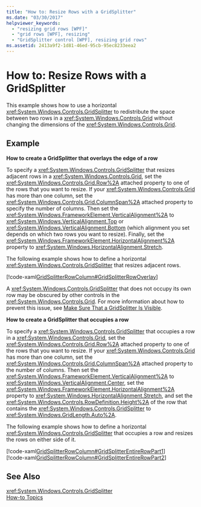 ```yaml
---
title: "How to: Resize Rows with a GridSplitter"
ms.date: "03/30/2017"
helpviewer_keywords: 
  - "resizing grid rows [WPF]"
  - "grid rows [WPF], resizing"
  - "GridSplitter control [WPF], resizing grid rows"
ms.assetid: 2413a9f2-1d81-46ed-95cb-95ec8233eea2
---
```

# How to: Resize Rows with a GridSplitter
This example shows how to use a horizontal <xref:System.Windows.Controls.GridSplitter> to redistribute the space between two rows in a <xref:System.Windows.Controls.Grid> without changing the dimensions of the <xref:System.Windows.Controls.Grid>.  
  
## Example  
 **How to create a GridSplitter that overlays the edge of a row**  
  
 To specify a <xref:System.Windows.Controls.GridSplitter> that resizes adjacent rows in a <xref:System.Windows.Controls.Grid>, set the <xref:System.Windows.Controls.Grid.Row%2A> attached property to one of the rows that you want to resize. If your <xref:System.Windows.Controls.Grid> has more than one column, set the <xref:System.Windows.Controls.Grid.ColumnSpan%2A> attached property to specify the number of columns. Then set the <xref:System.Windows.FrameworkElement.VerticalAlignment%2A> to <xref:System.Windows.VerticalAlignment.Top> or <xref:System.Windows.VerticalAlignment.Bottom> (which alignment you set depends on which two rows you want to resize). Finally, set the <xref:System.Windows.FrameworkElement.HorizontalAlignment%2A> property to <xref:System.Windows.HorizontalAlignment.Stretch>.  
  
 The following example shows how to define a horizontal <xref:System.Windows.Controls.GridSplitter> that resizes adjacent rows.  
  
 [!code-xaml[GridSplitterRowColumn#GridSplitterRowOverlay](../../../../samples/snippets/csharp/VS_Snippets_Wpf/GridSplitterRowColumn/CS/Window1.xaml#gridsplitterrowoverlay)]  
  
 A <xref:System.Windows.Controls.GridSplitter> that does not occupy its own row may be obscured by other controls in the <xref:System.Windows.Controls.Grid>. For more information about how to prevent this issue, see [Make Sure That a GridSplitter Is Visible](../../../../docs/framework/wpf/controls/how-to-make-sure-that-a-gridsplitter-is-visible.md).  
  
 **How to create a GridSplitter that occupies a row**  
  
 To specify a <xref:System.Windows.Controls.GridSplitter> that occupies a row in a <xref:System.Windows.Controls.Grid>, set the <xref:System.Windows.Controls.Grid.Row%2A> attached property to one of the rows that you want to resize. If your <xref:System.Windows.Controls.Grid> has more than one column, set the <xref:System.Windows.Controls.Grid.ColumnSpan%2A> attached property to the number of columns. Then set the <xref:System.Windows.FrameworkElement.VerticalAlignment%2A> to <xref:System.Windows.VerticalAlignment.Center>, set the <xref:System.Windows.FrameworkElement.HorizontalAlignment%2A> property to <xref:System.Windows.HorizontalAlignment.Stretch>, and set the <xref:System.Windows.Controls.RowDefinition.Height%2A> of the row that contains the <xref:System.Windows.Controls.GridSplitter> to <xref:System.Windows.GridLength.Auto%2A>.  
  
 The following example shows how to define a horizontal <xref:System.Windows.Controls.GridSplitter> that occupies a row and resizes the rows on either side of it.  
  
 [!code-xaml[GridSplitterRowColumn#GridSplitterEntireRowPart1](../../../../samples/snippets/csharp/VS_Snippets_Wpf/GridSplitterRowColumn/CS/Window1.xaml#gridsplitterentirerowpart1)]  
[!code-xaml[GridSplitterRowColumn#GridSplitterEntireRowPart2](../../../../samples/snippets/csharp/VS_Snippets_Wpf/GridSplitterRowColumn/CS/Window1.xaml#gridsplitterentirerowpart2)]  
  
## See Also  
 <xref:System.Windows.Controls.GridSplitter>  
 [How-to Topics](../../../../docs/framework/wpf/controls/gridsplitter-how-to-topics.md)
